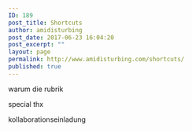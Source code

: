 ```yaml
---
ID: 189
post_title: Shortcuts
author: amidisturbing
post_date: 2017-06-23 16:04:20
post_excerpt: ""
layout: page
permalink: http://www.amidisturbing.com/shortcuts/
published: true
---
```

warum die rubrik

special thx

kollaborationseinladung